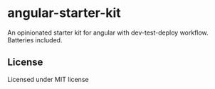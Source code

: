 # angular-starter-kit
An opinionated starter kit for angular with dev-test-deploy workflow. Batteries included.


## License
Licensed under MIT license

